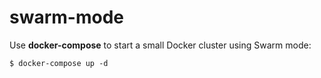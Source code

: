 # swarm-mode

Use **docker-compose** to start a small Docker cluster using Swarm mode:

```shell
$ docker-compose up -d
```
